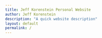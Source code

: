 ```yaml
---
title: Jeff Korenstein Personal Website
author: Jeff Korenstein
description: "A quick website description"
layout: default
permalink: /
---
```


